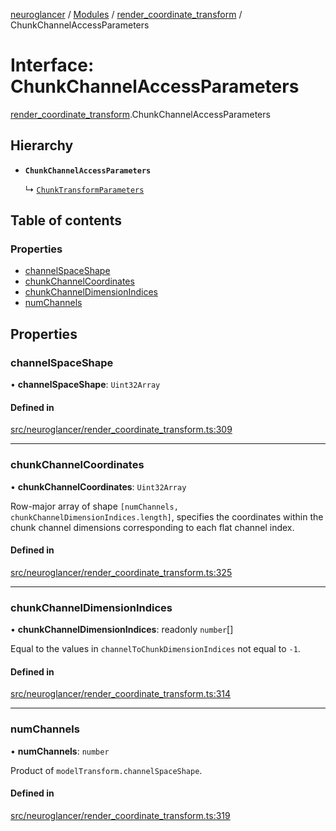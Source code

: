 [neuroglancer](../README.md) / [Modules](../modules.md) / [render\_coordinate\_transform](../modules/render_coordinate_transform.md) / ChunkChannelAccessParameters

# Interface: ChunkChannelAccessParameters

[render_coordinate_transform](../modules/render_coordinate_transform.md).ChunkChannelAccessParameters

## Hierarchy

- **`ChunkChannelAccessParameters`**

  ↳ [`ChunkTransformParameters`](render_coordinate_transform.ChunkTransformParameters.md)

## Table of contents

### Properties

- [channelSpaceShape](render_coordinate_transform.ChunkChannelAccessParameters.md#channelspaceshape)
- [chunkChannelCoordinates](render_coordinate_transform.ChunkChannelAccessParameters.md#chunkchannelcoordinates)
- [chunkChannelDimensionIndices](render_coordinate_transform.ChunkChannelAccessParameters.md#chunkchanneldimensionindices)
- [numChannels](render_coordinate_transform.ChunkChannelAccessParameters.md#numchannels)

## Properties

### channelSpaceShape

• **channelSpaceShape**: `Uint32Array`

#### Defined in

[src/neuroglancer/render_coordinate_transform.ts:309](https://github.com/ActiveBrainAtlas2/neuroglancer/blob/285e65d7/src/neuroglancer/render_coordinate_transform.ts#L309)

___

### chunkChannelCoordinates

• **chunkChannelCoordinates**: `Uint32Array`

Row-major array of shape `[numChannels, chunkChannelDimensionIndices.length]`, specifies the
coordinates within the chunk channel dimensions corresponding to each flat channel index.

#### Defined in

[src/neuroglancer/render_coordinate_transform.ts:325](https://github.com/ActiveBrainAtlas2/neuroglancer/blob/285e65d7/src/neuroglancer/render_coordinate_transform.ts#L325)

___

### chunkChannelDimensionIndices

• **chunkChannelDimensionIndices**: readonly `number`[]

Equal to the values in `channelToChunkDimensionIndices` not equal to `-1`.

#### Defined in

[src/neuroglancer/render_coordinate_transform.ts:314](https://github.com/ActiveBrainAtlas2/neuroglancer/blob/285e65d7/src/neuroglancer/render_coordinate_transform.ts#L314)

___

### numChannels

• **numChannels**: `number`

Product of `modelTransform.channelSpaceShape`.

#### Defined in

[src/neuroglancer/render_coordinate_transform.ts:319](https://github.com/ActiveBrainAtlas2/neuroglancer/blob/285e65d7/src/neuroglancer/render_coordinate_transform.ts#L319)
